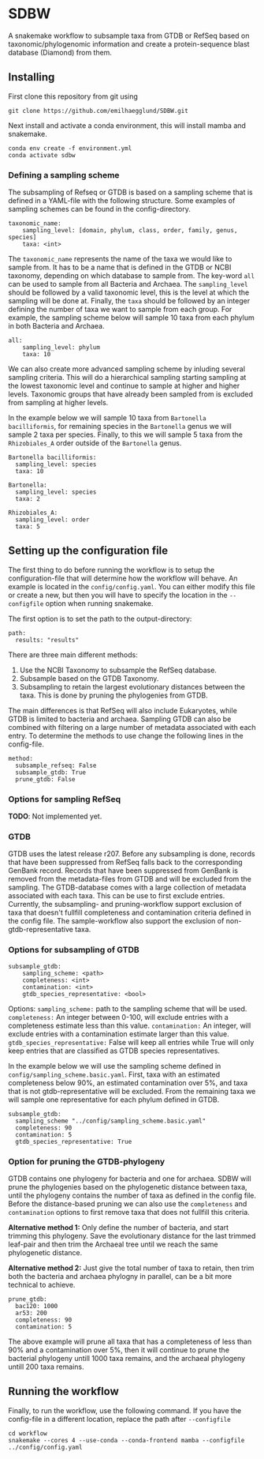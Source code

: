 # SDBW
A snakemake workflow to subsample taxa from GTDB or RefSeq based on taxonomic/phylogenomic information and create a protein-sequence blast database (Diamond) from them.

## Installing
First clone this repository from git using
```
git clone https://github.com/emilhaegglund/SDBW.git
```
Next install and activate a conda environment, this will install mamba and snakemake.
```
conda env create -f environment.yml
conda activate sdbw
```

### Defining a sampling scheme
The subsampling of Refseq or GTDB is based on a sampling scheme that is defined in a YAML-file with the following structure. Some examples of sampling schemes can be found in the config-directory.
```
taxonomic_name:
    sampling_level: [domain, phylum, class, order, family, genus, species]
    taxa: <int>
```
The `taxonomic_name` represents the name of the taxa we would like to sample from. It has to be a name that is defined in the GTDB or NCBI taxonomy, depending on which database to sample from. The key-word `all` can be used to sample from all Bacteria and Archaea. The `sampling_level` should be followed by a valid taxonomic level, this is the level at which the sampling will be done at. Finally, the `taxa` should be followed by an integer defining the number of taxa we want to sample from each group.
For example, the sampling scheme below will sample 10 taxa from each phylum in both Bacteria and Archaea.
```
all:
    sampling_level: phylum
    taxa: 10
```
We can also create more advanced sampling scheme by inluding several sampling criteria. This will do a hierarchical sampling starting sampling at the lowest taxonomic level and continue to sample at higher and higher levels.
Taxonomic groups that have already been sampled from is excluded from sampling at higher levels.

In the example below we will sample 10 taxa from `Bartonella bacilliformis`, for remaining species in the `Bartonella` genus we will sample 2 taxa per species. Finally, to this we will sample 5 taxa from the `Rhizobiales_A` order outside of the `Bartonella` genus.
```
Bartonella bacilliformis:
  sampling_level: species
  taxa: 10

Bartonella:
  sampling_level: species
  taxa: 2

Rhizobiales_A:
  sampling_level: order
  taxa: 5
```
## Setting up the configuration file
The first thing to do before running the workflow is to setup the
configuration-file that will determine how the workflow will behave. An example is located in the `config/config.yaml`.
You can either modify this file or create a new, but then you will have to
specify the location in the `--configfile` option when running snakemake.

The first option is to set the path to the output-directory:
```
path:
  results: "results"
```
There are three main different methods:
1. Use the NCBI Taxonomy to subsample the RefSeq database.
2. Subsample based on the GTDB Taxonomy.
3. Subsampling to retain the largest evolutionary distances between the taxa. This is done by pruning the phylogenies from GTDB.

The main differences is that RefSeq will also include Eukaryotes, while GTDB is limited to bacteria and archaea. Sampling GTDB can also be combined with filtering on a large number of metadata associated with each entry.
To determine the methods to use change the following lines in the config-file.
```
method:
  subsample_refseq: False
  subsample_gtdb: True
  prune_gtdb: False
```
### Options for sampling RefSeq

__TODO__: Not implemented yet.

### GTDB
GTDB uses the latest release r207. Before any subsampling is done, records that have been suppressed from RefSeq falls back to the corresponding GenBank record. Records that have been suppressed from GenBank is removed from the metadata-files from GTDB and will be excluded from the sampling.
The GTDB-database comes with a large collection of metadata associated with each taxa. This can be use to first exclude entries. Currently, the subsampling- and pruning-workflow support exclusion of taxa that doesn't fullfill completeness and contamination criteria defined in the config file. The sample-workflow also support the exclusion of non-gtdb-representative taxa.

### Options for subsampling of GTDB
```
subsample_gtdb:
    sampling_scheme: <path>
    completeness: <int>
    contamination: <int>
    gtdb_species_representative: <bool>

```
Options:
    `sampling_scheme:` path to the sampling scheme that will be used.
    `completeness:` An integer between 0-100, will exclude entries with a completeness estimate less than this value.
    `contamination:` An integer, will exclude entries with a contamination estimate larger than this value.
    `gtdb_species_representative:` False will keep all entries while True will only keep entries that are classified as GTDB species representatives.

In the example below we will use the sampling scheme defined in `config/sampling_scheme.basic.yaml`. First, taxa with an estimated completeness below 90%, an estimated contamination over 5%, and taxa that is not gtdb-representative will be excluded. From the remaining taxa we will sample one representative for each phylum defined in GTDB.
```
subsample_gtdb:
  sampling_scheme "../config/sampling_scheme.basic.yaml"
  completeness: 90
  contamination: 5
  gtdb_species_representative: True
```

### Option for pruning the GTDB-phylogeny
GTDB contains one phylogeny for bacteria and one for archaea. SDBW will prune the phylogenies based on the phylogenetic distance between taxa, until the phylogeny contains the number of taxa as defined in the config file.
Before the distance-based pruning we can also use the `completeness` and `contamination` options to first remove taxa that does not fullfill this criteria.

__Alternative method 1:__ Only define the number of bacteria, and start trimming this phylogeny. Save the evolutionary distance for the last trimmed leaf-pair and then trim the Archaeal tree until we reach the same phylogenetic distance.

__Alternative method 2:__ Just give the total number of taxa to retain, then trim both the bacteria and archaea phylogny in parallel, can be a bit more technical to achieve.
```
prune_gtdb:
  bac120: 1000
  ar53: 200
  completeness: 90
  contamination: 5
```
The above example will prune all taxa that has a completeness of less than 90% and a contamination over 5%, then it will continue to prune the bacterial phylogeny untill 1000 taxa remains, and the archaeal phylogeny untill 200 taxa remains.

## Running the workflow
Finally, to run the workflow, use the following command. If you have the config-file in a
different location, replace the path after `--configfile`
```
cd workflow
snakemake --cores 4 --use-conda --conda-frontend mamba --configfile ../config/config.yaml
```
